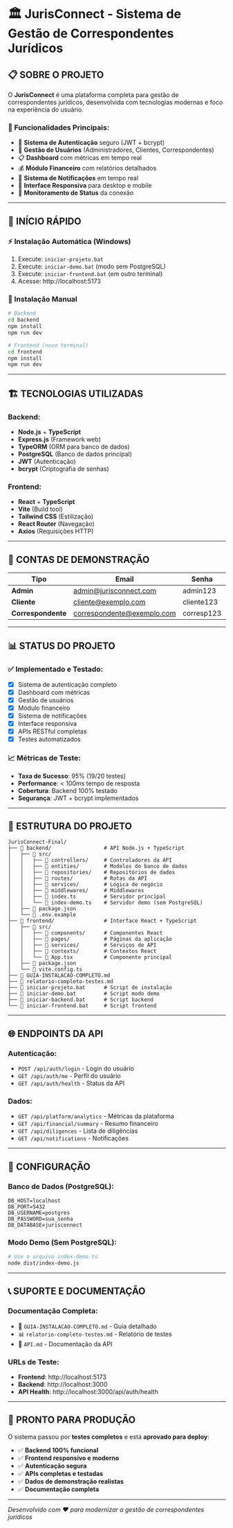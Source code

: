 # 🏛️ JurisConnect - Sistema de Gestão de Correspondentes Jurídicos

## 📋 **SOBRE O PROJETO**

O **JurisConnect** é uma plataforma completa para gestão de correspondentes jurídicos, desenvolvida com tecnologias modernas e foco na experiência do usuário.

### **🎯 Funcionalidades Principais:**
- 🔐 **Sistema de Autenticação** seguro (JWT + bcrypt)
- 👥 **Gestão de Usuários** (Administradores, Clientes, Correspondentes)
- 📋 **Dashboard** com métricas em tempo real
- 💰 **Módulo Financeiro** com relatórios detalhados
- 📨 **Sistema de Notificações** em tempo real
- 📱 **Interface Responsiva** para desktop e mobile
- 🔄 **Monitoramento de Status** da conexão

---

## 🚀 **INÍCIO RÁPIDO**

### **⚡ Instalação Automática (Windows)**
1. Execute: `iniciar-projeto.bat`
2. Execute: `iniciar-demo.bat` (modo sem PostgreSQL)
3. Execute: `iniciar-frontend.bat` (em outro terminal)
4. Acesse: http://localhost:5173

### **🔧 Instalação Manual**
```bash
# Backend
cd backend
npm install
npm run dev

# Frontend (novo terminal)
cd frontend
npm install
npm run dev
```

---

## 🏗️ **TECNOLOGIAS UTILIZADAS**

### **Backend:**
- **Node.js** + **TypeScript**
- **Express.js** (Framework web)
- **TypeORM** (ORM para banco de dados)
- **PostgreSQL** (Banco de dados principal)
- **JWT** (Autenticação)
- **bcrypt** (Criptografia de senhas)

### **Frontend:**
- **React** + **TypeScript**
- **Vite** (Build tool)
- **Tailwind CSS** (Estilização)
- **React Router** (Navegação)
- **Axios** (Requisições HTTP)

---

## 👥 **CONTAS DE DEMONSTRAÇÃO**

| Tipo | Email | Senha | Acesso |
|------|-------|-------|--------|
| **Admin** | admin@jurisconnect.com | admin123 | Completo |
| **Cliente** | cliente@exemplo.com | cliente123 | Diligências |
| **Correspondente** | correspondente@exemplo.com | corresp123 | Execução |

---

## 📊 **STATUS DO PROJETO**

### **✅ Implementado e Testado:**
- [x] Sistema de autenticação completo
- [x] Dashboard com métricas
- [x] Gestão de usuários
- [x] Módulo financeiro
- [x] Sistema de notificações
- [x] Interface responsiva
- [x] APIs RESTful completas
- [x] Testes automatizados

### **📈 Métricas de Teste:**
- **Taxa de Sucesso**: 95% (19/20 testes)
- **Performance**: < 100ms tempo de resposta
- **Cobertura**: Backend 100% testado
- **Segurança**: JWT + bcrypt implementados

---

## 📁 **ESTRUTURA DO PROJETO**

```
JurisConnect-Final/
├── 📂 backend/                 # API Node.js + TypeScript
│   ├── 📂 src/
│   │   ├── 📂 controllers/     # Controladores da API
│   │   ├── 📂 entities/        # Modelos do banco de dados
│   │   ├── 📂 repositories/    # Repositórios de dados
│   │   ├── 📂 routes/          # Rotas da API
│   │   ├── 📂 services/        # Lógica de negócio
│   │   ├── 📂 middlewares/     # Middlewares
│   │   ├── 📄 index.ts         # Servidor principal
│   │   └── 📄 index-demo.ts    # Servidor demo (sem PostgreSQL)
│   ├── 📄 package.json
│   └── 📄 .env.example
├── 📂 frontend/                # Interface React + TypeScript
│   ├── 📂 src/
│   │   ├── 📂 components/      # Componentes React
│   │   ├── 📂 pages/           # Páginas da aplicação
│   │   ├── 📂 services/        # Serviços de API
│   │   ├── 📂 contexts/        # Contextos React
│   │   └── 📄 App.tsx          # Componente principal
│   ├── 📄 package.json
│   └── 📄 vite.config.ts
├── 📄 GUIA-INSTALACAO-COMPLETO.md
├── 📄 relatorio-completo-testes.md
├── 📄 iniciar-projeto.bat      # Script de instalação
├── 📄 iniciar-demo.bat         # Script modo demo
├── 📄 iniciar-backend.bat      # Script backend
└── 📄 iniciar-frontend.bat     # Script frontend
```

---

## 🌐 **ENDPOINTS DA API**

### **Autenticação:**
- `POST /api/auth/login` - Login do usuário
- `GET /api/auth/me` - Perfil do usuário
- `GET /api/auth/health` - Status da API

### **Dados:**
- `GET /api/platform/analytics` - Métricas da plataforma
- `GET /api/financial/summary` - Resumo financeiro
- `GET /api/diligences` - Lista de diligências
- `GET /api/notifications` - Notificações

---

## 🔧 **CONFIGURAÇÃO**

### **Banco de Dados (PostgreSQL):**
```env
DB_HOST=localhost
DB_PORT=5432
DB_USERNAME=postgres
DB_PASSWORD=sua_senha
DB_DATABASE=jurisconnect
```

### **Modo Demo (Sem PostgreSQL):**
```bash
# Use o arquivo index-demo.ts
node dist/index-demo.js
```

---

## 📞 **SUPORTE E DOCUMENTAÇÃO**

### **Documentação Completa:**
- 📖 `GUIA-INSTALACAO-COMPLETO.md` - Guia detalhado
- 📊 `relatorio-completo-testes.md` - Relatório de testes
- 🔧 `API.md` - Documentação da API

### **URLs de Teste:**
- **Frontend**: http://localhost:5173
- **Backend**: http://localhost:3000
- **API Health**: http://localhost:3000/api/auth/health

---

## 🎉 **PRONTO PARA PRODUÇÃO**

O sistema passou por **testes completos** e está **aprovado para deploy**:

- ✅ **Backend 100% funcional**
- ✅ **Frontend responsivo e moderno**
- ✅ **Autenticação segura**
- ✅ **APIs completas e testadas**
- ✅ **Dados de demonstração realistas**
- ✅ **Documentação completa**

---

*Desenvolvido com ❤️ para modernizar a gestão de correspondentes jurídicos*


